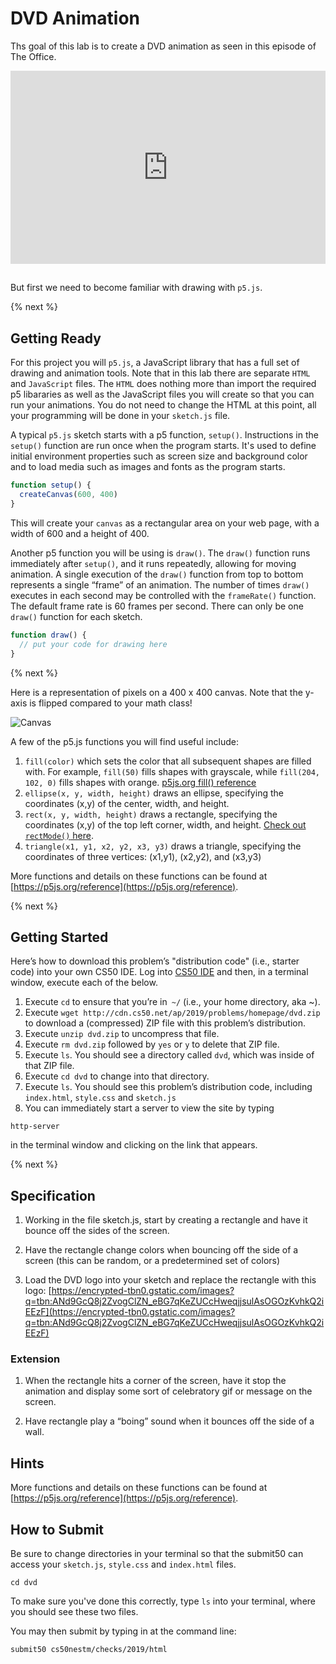 # DVD Animation

<style type="text/css">
.iframe_container {
	position: relative;
	padding-bottom: 56.25%; 
	padding-top: 25px;
	height: 0;
	margin-bottom: 30px;
}

.iframe_container iframe {
	position: absolute;
	top: 0;
	left: 0;
	width: 100%;
	height: 100%;
}
</style>

Ths goal of this lab is to create a DVD animation as seen in this episode of The Office.

<div class="iframe_container">
  <iframe src="https://www.youtube.com/watch?v=QOtuX0jL85Y&t=3s?modestbranding=1&amp;rel=0&amp;showinfo=0" frameborder="0" allow="accelerometer; autoplay; encrypted-media; gyroscope; picture-in-picture" allowfullscreen=""> </iframe>
</div>


But first we need to become familiar with drawing with `p5.js`.

{% next %}

## Getting Ready
For this project you will `p5.js`, a JavaScript library that has a full set of drawing and animation tools. Note that in this lab there are separate `HTML` and `JavaScript` files. The `HTML` does nothing more than import the required p5 libararies as well as the JavaScript files you will create so that you can run your animations. You do not need to change the HTML at this point, all your programming will be done in your `sketch.js` file.


A typical `p5.js` sketch starts with a p5 function, `setup()`. Instructions in the `setup()` function are run once when the program starts. It's used to define initial environment properties such as screen size and background color and to load media such as images and fonts as the program starts.

```javascript
function setup() {
  createCanvas(600, 400)
}
```

This will create your `canvas` as a rectangular area on your web page, with a width of 600 and a height of 400.

Another p5 function you will be using is `draw()`. The `draw()` function runs immediately after `setup()`, and it runs repeatedly, allowing for moving animation.  A single execution of the `draw()` function from top to bottom represents a single “frame” of an animation.  The number of times `draw()` executes in each second may be controlled with the `frameRate()` function. The default frame rate is 60 frames per second. There can only be one `draw()` function for each sketch. 

```javascript
function draw() {
  // put your code for drawing here
}
```

{% next %}

Here is a representation of pixels on a 400 x 400 canvas. Note that the y-axis is flipped compared to your math class!

![Canvas](http://intro2018.cs50nestm.net/wp-content/uploads/2019/03/canvas.png)

A few of the p5.js functions you will find useful include:
1. `fill(color)` which sets the color that all subsequent shapes are filled with. For example, `fill(50)` fills shapes with grayscale, while `fill(204, 102, 0)` fills shapes with orange. [p5js.org fill() reference](https://p5js.org/reference/#/p5/fill)
1. `ellipse(x, y, width, height)` draws an ellipse, specifying the coordinates (x,y) of the center, width, and height.  
1. `rect(x, y, width, height)` draws a rectangle, specifying the coordinates (x,y) of the top left corner, width, and height. [Check out `rectMode()` here](https://p5js.org/reference/#/p5/rectMode).
1. `triangle(x1, y1, x2, y2, x3, y3)` draws a triangle, specifying the coordinates of three vertices: (x1,y1), (x2,y2), and (x3,y3)

More functions and details on these functions can be found at [https://p5js.org/reference](https://p5js.org/reference).

{% next %}

## Getting Started
Here’s how to download this problem’s "distribution code" (i.e., starter code) into your own CS50 IDE. Log into [CS50 IDE](https://ide.cs50.io) and then, in a terminal window, execute each of the below.

1. Execute `cd` to ensure that you’re in` ~/` (i.e., your home directory, aka ~).
4. Execute `wget http://cdn.cs50.net/ap/2019/problems/homepage/dvd.zip` to download a (compressed) ZIP file with this problem’s distribution.
5. Execute `unzip dvd.zip` to uncompress that file.
6. Execute `rm dvd.zip` followed by `yes` or `y` to delete that ZIP file.
7. Execute `ls`. You should see a directory called `dvd`, which was inside of that ZIP file.
8. Execute `cd dvd` to change into that directory.
9. Execute `ls`. You should see this problem’s distribution code, including `index.html`, `style.css` and `sketch.js`
10. You can immediately start a server to view the site by typing

```
http-server
```

in the terminal window and clicking on the link that appears.

{% next %}


## Specification

1. Working in the file sketch.js, start by creating a rectangle and have it bounce off the sides of the screen.

1. Have the rectangle change colors when bouncing off the side of a screen (this can be random, or a predetermined set of colors)

1. Load the DVD logo into your sketch and replace the rectangle with this logo: [https://encrypted-tbn0.gstatic.com/images?q=tbn:ANd9GcQ8j2ZvogClZN_eBG7qKeZUCcHweqjjsulAsOGOzKvhkQ2iEEzF](https://encrypted-tbn0.gstatic.com/images?q=tbn:ANd9GcQ8j2ZvogClZN_eBG7qKeZUCcHweqjjsulAsOGOzKvhkQ2iEEzF)


### Extension
1. When the rectangle hits a corner of the screen, have it stop the animation and display some sort of celebratory gif or message on the screen.

1. Have rectangle play a “boing” sound when it bounces off the side of a wall.

## Hints

More functions and details on these functions can be found at [https://p5js.org/reference](https://p5js.org/reference).

## How to Submit

Be sure to change directories in your terminal so that the submit50 can access your `sketch.js`, `style.css` and `index.html` files. 

```
cd dvd
```

To make sure you've done this correctly, type `ls` into your terminal, where you should see these two files.

You may then submit by typing in at the command line:

```
submit50 cs50nestm/checks/2019/html
```



